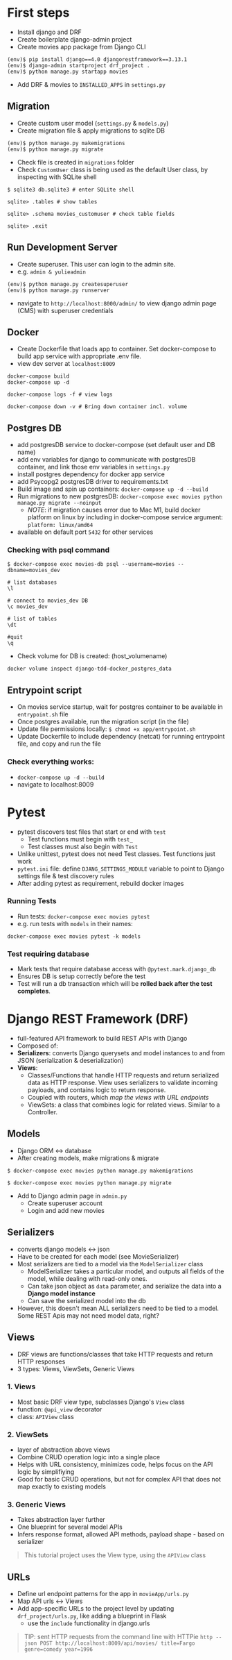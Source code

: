 # First steps
- Install django and DRF
- Create boilerplate django-admin project
- Create movies app package from Django CLI
```shell
(env)$ pip install django==4.0 djangorestframework==3.13.1
(env)$ django-admin startproject drf_project .
(env)$ python manage.py startapp movies
```
- Add DRF & movies to `INSTALLED_APPS` in `settings.py`

## Migration
- Create custom user model (`settings.py` & `models.py`)
- Create migration file & apply migrations to sqlite DB
```shell
(env)$ python manage.py makemigrations
(env)$ python manage.py migrate
```
- Check file is created in `migrations` folder
- Check `CustomUser` class is being used as the default User class, by inspecting with SQLite shell
```shell
$ sqlite3 db.sqlite3 # enter SQLite shell

sqlite> .tables # show tables

sqlite> .schema movies_customuser # check table fields

sqlite> .exit
```

## Run Development Server
- Create superuser. This user can login to the admin site.
- e.g. `admin & yulieadmin`
```shell
(env)$ python manage.py createsuperuser
(env)$ python manage.py runserver
```
- navigate to `http://localhost:8000/admin/` to view django admin page (CMS) with superuser credentials

## Docker
- Create Dockerfile that loads app to container. Set docker-compose to build app service with appropriate .env file.
- view dev server at `localhost:8009`
```shell
docker-compose build
docker-compose up -d

docker-compose logs -f # view logs

docker-compose down -v # Bring down container incl. volume
```
## Postgres DB
- add postgresDB service to docker-compose (set default user and DB name)
- add env variables for django to communicate with postgresDB container, and link those env variables in `settings.py`
- install postgres dependency for docker app service
- add Psycopg2 postgresDB driver to requirements.txt
- Build image and spin up containers: `docker-compose up -d --build`
- Run migrations to new postgresDB: `docker-compose exec movies python manage.py migrate --noinput`
  - *NOTE*: if migration causes error due to Mac M1, build docker platform on linux by including in docker-compose service argument: `platform: linux/amd64`
- available on default port `5432` for other services

### Checking with psql command
```shell
$ docker-compose exec movies-db psql --username=movies --dbname=movies_dev

# list databases
\l

# connect to movies_dev DB
\c movies_dev

# list of tables
\dt

#quit
\q
```
- Check volume for DB is created: (host_volumename)
```
docker volume inspect django-tdd-docker_postgres_data
```
## Entrypoint script
- On movies service startup, wait for postgres container to be available in `entrypoint.sh` file
- Once postgres available, run the migration script (in the file)
- Update file permissions locally: `$ chmod +x app/entrypoint.sh`
- Update Dockerfile to include dependency (netcat) for running entrypoint file, and copy and run the file
### Check everything works:
- `docker-compose up -d --build`
- navigate to localhost:8009

# Pytest
- pytest discovers test files that start or end with `test`
  - Test functions must begin with `test_`
  - Test classes must also begin with `Test`
- Unlike unittest, pytest does not need Test classes. Test functions just work
- `pytest.ini` file: define `DJANG_SETTINGS_MODULE` variable to point to Django settings file & test discovery rules
- After adding pytest as requirement, rebuild docker images
### Running Tests
- Run tests: `docker-compose exec movies pytest`
- e.g. run tests with `models` in their names:
```shell
docker-compose exec movies pytest -k models
```
### Test requiring database
- Mark tests that require database access with `@pytest.mark.django_db`
- Ensures DB is setup correctly before the test
- Test will run a db transaction which will be **rolled back after the test completes**.

# Django REST Framework (DRF)
- full-featured API framework to build REST APIs with Django
- Composed of:
- **Serializers**: converts Django querysets and model instances to and from JSON (serialization & deserialization)
- **Views**: 
  - Classes/Functions that handle HTTP requests and return serialized data as HTTP response. View uses serializers to validate incoming payloads, and contains logic to return response.
  - Coupled with routers, which *map the views with URL endpoints*
  - ViewSets: a class that combines logic for related views. Similar to a Controller.

## Models
- Django ORM <-> database
- After creating models, make migrations & migrate
```shell
$ docker-compose exec movies python manage.py makemigrations

$ docker-compose exec movies python manage.py migrate
```
- Add to Django admin page in `admin.py`
  - Create superuser account
  - Login and add new movies

## Serializers
- converts django models <-> json
- Have to be created for each model (see MovieSerializer)
- Most serializers are tied to a model via the `ModelSerializer` class
  - ModelSerializer takes a particular model, and outputs all fields of the model, while dealing with read-only ones.
  - Can take json object as `data` parameter, and serialize the data into a **Django model instance**
  - Can save the serialized model into the db
- However, this doesn't mean ALL serializers need to be tied to a model. Some REST Apis may not need model data, right?

## Views
- DRF views are functions/classes that take HTTP requests and return HTTP responses
- 3 types: Views, ViewSets, Generic Views
### 1. Views
- Most basic DRF view type, subclasses Django's `View` class
- function: `@api_view` decorator
- class: `APIView` class
### 2. ViewSets
- layer of abstraction above views
- Combine CRUD operation logic into a single place
- Helps with URL consistency, minimizes code, helps focus on the API logic by simplifiying
- Good for basic CRUD operations, but not for complex API that does not map exactly to existing models
### 3. Generic Views
- Takes abstraction layer further
- One blueprint for several model APIs
- Infers response format, allowed API methods, payload shape - based on serializer
> This tutorial project uses the View type, using the `APIView` class

## URLs
- Define url endpoint patterns for the app in `movieApp/urls.py`
- Map API urls <-> Views
- Add app-specific URLs to the project level by updating `drf_project/urls.py`, like adding a blueprint in Flask
  - use the `include` functionality in django.urls

> TIP: sent HTTP requests from the command line with HTTPie
> `http --json POST http://localhost:8009/api/movies/ title=Fargo genre=comedy year=1996`